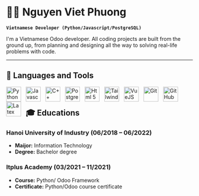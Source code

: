 # 🏄‍♂️ Nguyen Viet Phuong

**`Vietnamese Developer (Python/Javascript/PostgreSQL)`**

I'm a Vietnamese Odoo developer. All coding projects are built from the ground up, from planning and designing all the way to solving real-life problems with code.

---

## 🧰 Languages and Tools

<img align="left" alt="Python" width="40px" style="padding-right:10px;" src="https://cdn.jsdelivr.net/gh/devicons/devicon/icons/python/python-original-wordmark.svg"/>
<img align="left" alt="Javascript" width="40px" style="padding-right:10px;" src="https://cdn.jsdelivr.net/gh/devicons/devicon/icons/javascript/javascript-original.svg" />
<img align="left" alt="C++" width="40px" style="padding-right:10px;" src="https://cdn.jsdelivr.net/gh/devicons/devicon/icons/cplusplus/cplusplus-original.svg" />
<img align="left" alt="PostgreSQL" width="40px" style="padding-right:10px;" src="https://cdn.jsdelivr.net/gh/devicons/devicon/icons/postgresql/postgresql-original-wordmark.svg" />
<img align="left" alt="Html 5" width="40px" style="padding-right:10px;" src="https://cdn.jsdelivr.net/gh/devicons/devicon/icons/html5/html5-original-wordmark.svg"/>
<img align="left" alt="Tailwind CSS" width="40px" style="padding-right:10px;" src="https://cdn.jsdelivr.net/gh/devicons/devicon/icons/tailwindcss/tailwindcss-plain.svg" />
<img align="left" alt="VueJS" width="40px" style="padding-right:10px;" src="https://cdn.jsdelivr.net/gh/devicons/devicon/icons/vuejs/vuejs-original-wordmark.svg" />
<img align="left" alt="Git" width="40px" style="padding-right:10px;" src="https://cdn.jsdelivr.net/gh/devicons/devicon/icons/git/git-original-wordmark.svg" />
<img align="left" alt="GitHub" width="40px" style="padding-right:10px;" src="https://cdn.jsdelivr.net/gh/devicons/devicon/icons/github/github-original-wordmark.svg" />
<img align="left" alt="Latex" width="40px" style="padding-right:10px;" src="https://cdn.jsdelivr.net/gh/devicons/devicon/icons/latex/latex-original.svg" />
<br />

#

## 🎓 Educations
###  Hanoi University of Industry (06/2018 – 06/2022)
<ul>
  <li><b>Maijor:</b> Information Technology</li>
  <li><b>Degree:</b> Bachelor degree</li>
</ul>

###  Itplus Academy (03/2021 – 11/2021)
<ul>
  <li><b>Course:</b> Python/ Odoo Framework</li>
  <li><b>Certificate:</b> Python/Odoo course certificate</li>
</ul>



